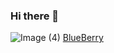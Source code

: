 ### Hi there 👋

![Image (4)](https://github.com/YuSa0-6/YuSa0-6/assets/105704944/2b60a14d-bba2-4e6a-96d1-1666846bc5dc)
[BlueBerry](https://protopedia.net/prototype/4612)
<!--
**YuSa0-6/YuSa0-6** is a ✨ _special_ ✨ repository because its `README.md` (this file) appears on your GitHub profile.

Here are some ideas to get you started:

- 🔭 I’m currently working on ...
- 🌱 I’m currently learning ...
- 👯 I’m looking to collaborate on ...
- 🤔 I’m looking for help with ...
- 💬 Ask me about ...
- 📫 How to reach me: ...
- 😄 Pronouns: ...
- ⚡ Fun fact: ...
-->
